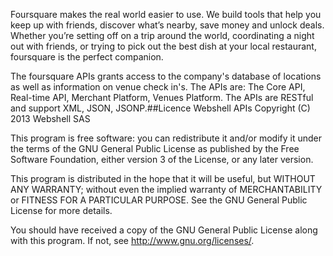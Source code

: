 Foursquare makes the real world easier to use. We build tools that help you keep up with friends, discover what’s nearby, save money and unlock deals. Whether you’re setting off on a trip around the world, coordinating a night out with friends, or trying to pick out the best dish at your local restaurant, foursquare is the perfect companion.

The foursquare APIs grants access to the company's database of locations as well as information on venue check in's. The APIs are: The Core API, Real-time API, Merchant Platform, Venues Platform. The APIs are RESTful and support XML, JSON, JSONP.##Licence
Webshell APIs
Copyright (C) 2013 Webshell SAS

This program is free software: you can redistribute it and/or modify
it under the terms of the GNU General Public License as published by
the Free Software Foundation, either version 3 of the License, or
any later version.

This program is distributed in the hope that it will be useful,
but WITHOUT ANY WARRANTY; without even the implied warranty of
MERCHANTABILITY or FITNESS FOR A PARTICULAR PURPOSE. See the
GNU General Public License for more details.

You should have received a copy of the GNU General Public License
along with this program. If not, see <http://www.gnu.org/licenses/>.

